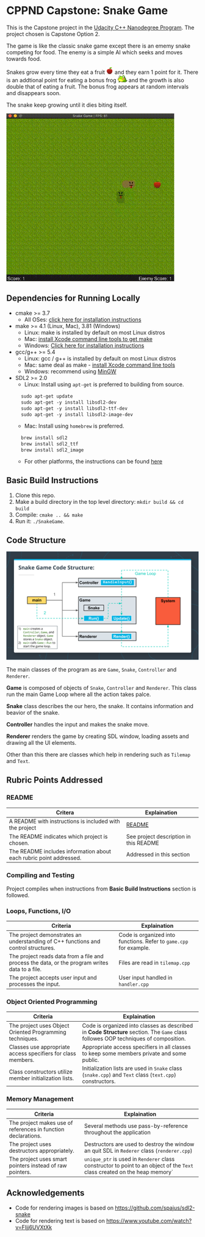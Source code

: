 # CPPND Capstone: Snake Game

This is the Capstone project in the [Udacity C++ Nanodegree Program](https://www.udacity.com/course/c-plus-plus-nanodegree--nd213). The project chosen is Capstone Option 2.

The game is like the classic snake game except there is an ememy snake competing for food. The enemy is a simple AI which seeks and moves towards food. 

Snakes grow every time they eat a fruit <img src="assets/apple.png" height=18/> and they earn 1 point for it. There is an addtional point for eating a bonus frog <img src="assets/frog.png" height=18/> and the growth is also double that of eating a fruit. The bonus frog appears at random intervals and disappears soon. 

The snake keep growing until it dies biting itself. 

<img src="snake_game.gif"/>

## Dependencies for Running Locally
* cmake >= 3.7
  * All OSes: [click here for installation instructions](https://cmake.org/install/)
* make >= 4.1 (Linux, Mac), 3.81 (Windows)
  * Linux: make is installed by default on most Linux distros
  * Mac: [install Xcode command line tools to get make](https://developer.apple.com/xcode/features/)
  * Windows: [Click here for installation instructions](http://gnuwin32.sourceforge.net/packages/make.htm)
* gcc/g++ >= 5.4
  * Linux: gcc / g++ is installed by default on most Linux distros
  * Mac: same deal as make - [install Xcode command line tools](https://developer.apple.com/xcode/features/)
  * Windows: recommend using [MinGW](http://www.mingw.org/)
* SDL2 >= 2.0
  * Linux:
  Install using `apt-get` is preferred to building from source. 
  ```
    sudo apt-get update
    sudo apt-get -y install libsdl2-dev
    sudo apt-get -y install libsdl2-ttf-dev
    sudo apt-get -y install libsdl2-image-dev
  ```
  * Mac:
  Install using `homebrew` is preferred. 
  ```
    brew install sdl2
    brew install sdl2_ttf
    brew install sdl2_image
  ```
  * For other platforms, the instructions can be found [here](https://wiki.libsdl.org/Installation)

## Basic Build Instructions

1. Clone this repo.
2. Make a build directory in the top level directory: `mkdir build && cd build`
3. Compile: `cmake .. && make`
4. Run it: `./SnakeGame`.


## Code Structure

<img src="code_structure.png"/>

The main classes of the program as are `Game`, `Snake`, `Controller` and `Renderer`. 

**Game** is composed of objects of `Snake`, `Controller` and `Renderer`. This class run the main Game Loop where all the action takes palce.

**Snake** class describes the our hero, the snake. It contains information and beavior of the snake.

**Controller** handles the input and makes the snake move. 

**Renderer** renders the game by creating SDL window, loading assets and drawing all the UI elements. 

Other than this there are classes which help in rendering such as `Tilemap` and `Text`. 

## Rubric Points Addressed

### README
|Critera| Explaination|
|--------|-------------|
|A README with instructions is included with the project|[README](https://github.com/bharatkrishna/CppND-Capstone-Snake-Game/blob/master/README.md)|
|The README indicates which project is chosen.| See project description in this README|
|The README includes information about each rubric point addressed.| Addressed in this section|

### Compiling and Testing
Project compiles when instructions from **Basic Build Instructions** section is followed. 

### Loops, Functions, I/O
|Criteria| Explaination|
|--------|-------------|
|The project demonstrates an understanding of C++ functions and control structures.| Code is organized into functions. Refer to `game.cpp` for example.|
|The project reads data from a file and process the data, or the program writes data to a file.| Files are read in `tilemap.cpp`|
|The project accepts user input and processes the input.| User input handled in `handler.cpp`|

### Object Oriented Programming
|Criteria| Explaination|
|--------|-------------|
|The project uses Object Oriented Programming techniques.| Code is organized into classes as described in **Code Structure** section. The `Game` class followes OOP techniques of composition. |
|Classes use appropriate access specifiers for class members.| Appropriate access specifiers in all classes to keep some members private and some public.|
|Class constructors utilize member initialization lists.| Initialization lists are used in `Snake` class (`snake.cpp`) and `Text` class (`text.cpp`) constructors. |

### Memory Management
|Criteria| Explaination|
|--------|-------------|
|The project makes use of references in function declarations.| Several methods use pass-by-reference throughout the application |
|The project uses destructors appropriately.| Destructors are used to destroy the window an quit SDL in `Rederer` class (`renderer.cpp`) |
|The project uses smart pointers instead of raw pointers.| `unique_ptr` is used in `Renderer` class constructor to point to an object of the `Text` class created on the heap memory`|


## Acknowledgements 
* Code for rendering images is based on https://github.com/spajus/sdl2-snake
* Code for rendering text is based on https://www.youtube.com/watch?v=FIjj6UVXtXk
